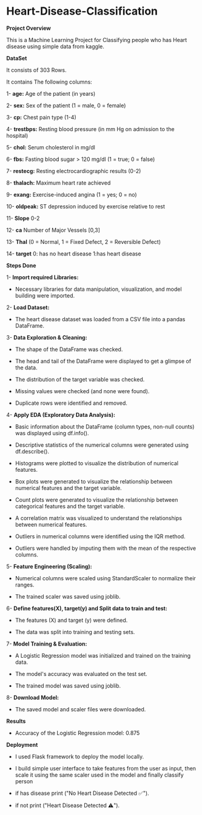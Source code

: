 # Heart-Disease-Classification

**Project Overview**

This is a Machine Learning Project for Classifying people who has Heart disease using simple data from kaggle. 

**DataSet**

It consists of 303 Rows.

It contains The following columns:

1- **age:**      Age of the patient (in years)

2- **sex:**      Sex of the patient (1 = male, 0 = female)

3- **cp:**       Chest pain type (1-4)

4- **trestbps:** Resting blood pressure (in mm Hg on admission to the hospital)

5- **chol:**     Serum cholesterol in mg/dl

6- **fbs:**      Fasting blood sugar > 120 mg/dl (1 = true; 0 = false)

7- **restecg:**  Resting electrocardiographic results (0-2)

8- **thalach:**  Maximum heart rate achieved

9- **exang:**    Exercise-induced angina (1 = yes; 0 = no)

10- **oldpeak:**  ST depression induced by exercise relative to rest

11- **Slope** 0-2

12- **ca**  Number of Major Vessels [0,3]

13- **Thal** (0 = Normal, 1 = Fixed Defect, 2 = Reversible Defect)

14- **target**   0: has no heart disease  1:has heart disease


**Steps Done**

1- **Import required Libraries:**
 - Necessary libraries for data manipulation, visualization, and model building were imported.

2- **Load Dataset:**
 - The heart disease dataset was loaded from a CSV file into a pandas DataFrame.

3- **Data Exploration & Cleaning:**
 
 - The shape of the DataFrame was checked.
 
 - The head and tail of the DataFrame were displayed to get a glimpse of the data.
 
 - The distribution of the target variable was checked.
 
 - Missing values were checked (and none were found).
 
 - Duplicate rows were identified and removed.

4- **Apply EDA (Exploratory Data Analysis):**
 
 - Basic information about the DataFrame (column types, non-null counts) was displayed using df.info().
 
 - Descriptive statistics of the numerical columns were generated using df.describe().
 
 - Histograms were plotted to visualize the distribution of numerical features.
 
 - Box plots were generated to visualize the relationship between numerical features and the target variable.
 
 - Count plots were generated to visualize the relationship between categorical features and the target variable.
 
 - A correlation matrix was visualized to understand the relationships between numerical features.
 
 - Outliers in numerical columns were identified using the IQR method.
 
 - Outliers were handled by imputing them with the mean of the respective columns.

5- **Feature Engineering (Scaling):**
 
 - Numerical columns were scaled using StandardScaler to normalize their ranges.
 
 - The trained scaler was saved using joblib.

6- **Define features(X), target(y) and Split data to train and test:**
 
 - The features (X) and target (y) were defined.
 
 - The data was split into training and testing sets.

7- **Model Training & Evaluation:**
 
 - A Logistic Regression model was initialized and trained on the training data.
 
 - The model's accuracy was evaluated on the test set.
 
 - The trained model was saved using joblib.

8- **Download Model:**
 
 - The saved model and scaler files were downloaded.

**Results**

 - Accuracy of the Logistic Regression model: 0.875

**Deployment**
 
 - I used Flask framework to deploy the model locally.
 
 - I build simple user interface to take features from the user as input, then scale it using the same scaler used in the model and finally classify person
 -  if has disease print ("No Heart Disease Detected ✅").
 -  if not print ("Heart Disease Detected ⚠️").
